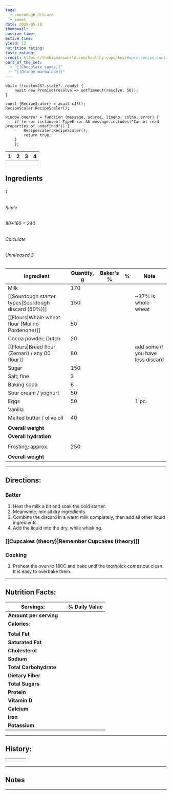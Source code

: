 ```yaml
---
tags:
  - sourdough_discard
  - sweet
date: 2025-05-10
thumbnail: 
passive time: 
active time: 
yield: 12
nutrition rating: 
taste rating: 
credit: https://thebigmansworld.com/healthy-cupcakes/#wprm-recipe-container-40977
part_of_the_set:
  - "[[Chocolate sauce]]"
  - "[[Orange marmalade]]"
---
```

```dataviewjs
while (!customJS?.state?._ready) { 
	await new Promise(resolve => setTimeout(resolve, 50)); 
} 

const {RecipeScaler} = await cJS();
RecipeScaler.RecipeScaler();

window.onerror = function (message, source, lineno, colno, error) {
	if (error instanceof TypeError && message.includes("Cannot read properties of undefined")) {
		RecipeScaler.RecipeScaler();
		return true;
	}
    };
```

| 1                                                                                                                                                                                                                                   | 2                                                                                                                                                                                                                                   | 3                                                                                                                                                                                                                                   | 4                                                                                                                                                                                                                                   |
| ----------------------------------------------------------------------------------------------------------------------------------------------------------------------------------------------------------------------------------- | ----------------------------------------------------------------------------------------------------------------------------------------------------------------------------------------------------------------------------------- | ----------------------------------------------------------------------------------------------------------------------------------------------------------------------------------------------------------------------------------- | ----------------------------------------------------------------------------------------------------------------------------------------------------------------------------------------------------------------------------------- |
|                                                                                                                                                                                                                                     |                                                                                                                                                                                                                                     |                                                                                                                                                                                                                                     |                                                                                                                                                                                                                                     |
|                                                                                                                                                                                                                                     |                                                                                                                                                                                                                                     |                                                                                                                                                                                                                                     |                                                                                                                                                                                                                                     |

## Ingredients

###### 1
###### Scale
###### 80+160 = 240
###### Calculate
###### Unreleased 3

| Ingredient                                           | Quantity, g | Baker's % | %   | Note                              |
| ---------------------------------------------------- | ----------- | --------- | --- | --------------------------------- |
| Milk                                                 | 170         |           |     |                                   |
| [[Sourdough starter types\|Sourdough discard (50%)]] | 150         |           |     | ~37% is whole wheat               |
| [[Flours\|Whole wheat flour (Molino Pordenone)]]     | 50          |           |     |                                   |
| Cocoa powder; Dutch                                  | 20          |           |     |                                   |
| [[Flours\|Bread flour (Zernari) / any 00 flour]]     | 80          |           |     | add some if you have less discard |
| Sugar                                                | 150         |           |     |                                   |
| Salt; fine                                           | 3           |           |     |                                   |
| Baking soda                                          | 6           |           |     |                                   |
| Sour cream / yoghurt                                 | 50          |           |     |                                   |
| Eggs                                                 | 50          |           |     | 1 pc.                             |
| Vanilla                                              |             |           |     |                                   |
| Melted butter / olive oil                            | 40          |           |     |                                   |
|                                                      |             |           |     |                                   |
| **Overall weight**                                   |             |           |     |                                   |
| **Overall hydration**                                |             |           |     |                                   |
|                                                      |             |           |     |                                   |
| Frosting; approx.                                    | 250         |           |     |                                   |
|                                                      |             |           |     |                                   |
| **Overall weight**                                   |             |           |     |                                   |




---
## Directions:

### Batter

1. Heat the milk a bit and soak the cold starter. 
2. Meanwhile, mix all dry ingredients.
3. Combine the discard in a warm milk completely, then add all other liquid ingredients. 
4. Add the liquid into the dry, while whisking.

### [[Cupcakes (theory)|Remember Cupcakes (theory)]]

### Cooking

1. Preheat the oven to 180C and bake until the toothpick comes out clean. It is easy to overbake them.

---
## Nutrition Facts:

| **Servings:**          |       | % Daily Value |
| ---------------------- | ----- | ------------- |
| **Amount per serving** |       |               |
| **Calories**:          |       |               |
|                        |       |               |
| **Total Fat**          |       |               |
| **Saturated Fat**      |       |               |
| **Cholesterol**        |       |               |
| **Sodium**             |       |               |
| **Total Carbohydrate** |       |               |
| **Dietary Fiber**      |       |               |
| **Total Sugars**       |       |               |
| **Protein**            |       |               |
| **Vitamin D**          |       |               |
| **Calcium**            |       |               |
| **Iron**               |       |               |
| **Potassium**          |       |               |

---
## History:

|     |                   |                   |                   |
| --- | ----------------- | ----------------- | ----------------- |
|     |                   |                   |                   |


---
## Notes


>

---



